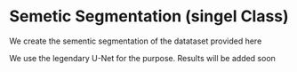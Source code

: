 # Semetic Segmentation (singel Class)

We create the sementic segmentation of the datataset provided here

We use the legendary U-Net for the purpose.
Results will be added soon 



